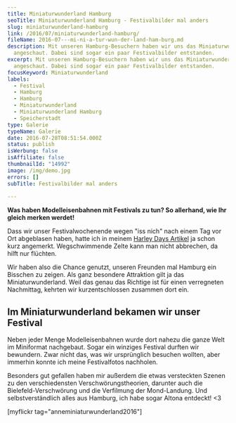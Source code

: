 ```yaml
---
title: Mi­ni­a­tur­wun­der­land Ham­burg
seoTitle: Miniaturwunderland Hamburg - Festivalbilder mal anders
slug: miniaturwunderland-hamburg
link: /2016/07/miniaturwunderland-hamburg/
fileName: 2016-07---mi-ni-a-tur-wun-der-land-ham-burg.md
description: Mit unseren Hamburg-Besuchern haben wir uns das Miniaturwunderland
  angeschaut. Dabei sind sogar ein paar Festivalbilder entstanden.
excerpt: Mit unseren Hamburg-Besuchern haben wir uns das Miniaturwunderland
  angeschaut. Dabei sind sogar ein paar Festivalbilder entstanden.
focusKeyword: Miniaturwunderland
labels:
  - Festival
  - Hamburg
  - Hamburg
  - Miniaturwunderland
  - Miniaturwunderland Hamburg
  - Speicherstadt
type: Galerie
typeName: Galerie
date: 2016-07-28T08:51:54.000Z
status: publish
isWerbung: false
isAffiliate: false
thumbnailId: "14992"
image: /img/demo.jpg
errors: []
subTitle: Festivalbilder mal anders
  
---
```


**Was haben Modelleisenbahnen mit Festivals zu tun? So allerhand, wie Ihr gleich
merken werdet!**

Dass wir unser Festivalwochenende wegen "iss nich" nach einem Tag vor Ort
abgeblasen haben, hatte ich in meinem
[Harley Days Artikel](/2016/07/hamburg-harley-days-2016/) ja schon kurz
angemerkt. Wegschwimmende Zelte kann man nicht abbrechen, da hilft nur flüchten.

Wir haben also die Chance genutzt, unseren Freunden mal Hamburg ein Bisschen zu
zeigen. Als ganz besondere Attraktion gilt ja das Miniaturwunderland. Weil das
genau das Richtige ist für einen verregneten Nachmittag, kehrten wir
kurzentschlossen zusammen dort ein.

## Im Miniaturwunderland bekamen wir unser Festival

Neben jeder Menge Modelleisenbahnen wurde dort nahezu die ganze Welt im
Miniformat nachgebaut. Sogar ein winziges Festival durften wir bewundern. Zwar
nicht das, was wir ursprünglich besuchen wollten, aber immerhin konnte ich meine
Festivalfotos nachholen.

Besonders gut gefallen haben mir außerdem die etwas versteckten Szenen zu den
verschiedensten Verschwörungstheorien, darunter auch die Bielefeld-Verschwörung
und die Verfilmung der Mond-Landung. Und selbstverständlich alles aus Hamburg,
ich habe sogar Altona entdeckt! &lt;3

[myflickr tag="anneminiaturwunderland2016"]

  